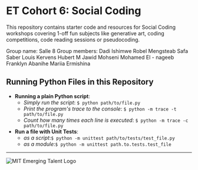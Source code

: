 # ET Cohort 6: Social Coding

This repository contains starter code and resources for Social Coding workshops covering 1-off fun subjects like generative art, coding competitions, code reading sessions or pseudocoding.

Group name: Salle 8
Group members: Dadi Ishimwe
              Robel Mengsteab
              Safa Saber
              Louis Kervens Hubert
              M Jawid Mohseni
              Mohamed El - nageeb
              Franklyn Abanihe
              Mariia Ermishina

## Running Python Files in this Repository

- **Running a plain Python script**:
  - _Simply run the script_: `$ python path/to/file.py`
  - _Print the program's trace to the console_:
    `$ python -m trace -t path/to/file.py`
  - _Count how many times each line is executed_:
    `$ python -m trace -c path/to/file.py`
- **Run a file with Unit Tests**:
  - _as a script_:`$ python -m unittest path/to/tests/test_file.py`
  - _as a module_:`$ python -m unittest path.to.tests.test_file`

---

![MIT Emerging Talent Logo](./.assets/emerging_talent_logo.png)
